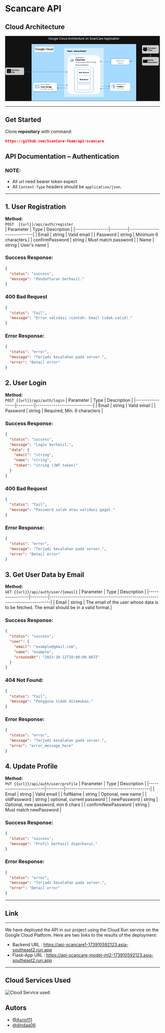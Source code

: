 # Scancare API
## Cloud Architecture
![Cloud Arsitekture](https://github.com/ScanCare-Team/.github/blob/main/assets/Arsitektur%20Backend.drawio.png)

---

## Get Started

Clone **repository** with command:
```` json
https://github.com/ScanCare-Team/api-scancare
````

## API Documentation – Authentication

### NOTE:
- All url need bearer token expect
-	 All `Content-Type` headers should be `application/json`.


---

## 1. User Registration
**Method:**  
`POST  {{url}}/api/auth/register`	
| Parameter       | Type    | Description                 |
|-----------------|---------|-----------------------------|
| Email           | string  | Valid email                 |
| Password        | string  | Minimum 6 characters        |
| confirmPassword | string  | Must match password         |
| Name            | string  | User's name                 |

### Success Response:
```` json
{
  "status": "success",
  "message": "Pendaftaran berhasil."
}
````

### 400 Bad Request
```` json
{
  "status": "fail",
  "message": "Error validasi (contoh: Email tidak valid)."
}
````

### Error Response:
```` json
{
  "status": "error",
  "message": "Terjadi kesalahan pada server.",
  "error": "Detail error"
}
````

## 2. User Login
**Method:**  
`POST {{url}}/api/auth/login`
| Parameter       | Type    | Description                 |
|-----------------|---------|-----------------------------|
| Email           | string  | Valid email                 |
| Password        | string  | Required, Min. 6 characters |

### Success Response:
```` json
{
  "status": "success",
  "message": "Login berhasil.",
  "data": {
    "email": "string",
    "name": "string",
    "token": "string (JWT token)"
  }
}
````

### 400 Bad Request
```` json
{
  "status": "fail",
  "message": "Password salah atau validasi gagal."
}
````

### Error Response:
```` json
{
  "status": "error",
  "message": "Terjadi kesalahan pada server.",
  "error": "Detail error"
}
```` 
## 3. Get User Data by Email
**Method:**  
`GET {{url}}/api/auth/user/{email}`
| Parameter       | Type    | Description                                                                  |
|-----------------|---------|------------------------------------------------------------------------------|
| Email           | string  | The email of the user whose data is to be fetched. The email should be in a valid format.|

### Success Response:
```` json
{
  "status": "success",
  "user": {
    "email": "example@gmail.com",
    "name": "example",
    "createdAt": "2023-10-12T10:00:00.007Z"
  }
}
````

### 404 Not Found:
```` json
{
  "status": "fail",
  "message": "Pengguna tidak ditemukan."
}
````

### Error Response:
```` json
{
  "status": "error",
  "message": "Terjadi kesalahan pada server.",
  "error": "error_message_here"
}
````

## 4. Update Profile
**Method:**  
`PUT {{url}}/api/auth/user/profile`
| Parameter               | Type    | Description                               |
|-------------------------|---------|-------------------------------------------|
| Email                   | string  | Valid email                               |
| fullName                | string  | Optional, new name                        |
| oldPassword             | string  | optional, current password                |
| newPassword             | string  | Optional, new password, min 6 chars       |
| confirmNewPassword      | string  | Must match newPassword                    |

### Success Response:
```` json
{
  "status": "success",
  "message": "Profil berhasil diperbarui."
} 
````

### Error Response:
```` json
{
  "status": "error",
  "message": "Terjadi kesalahan pada server.",
  "error": "Detail error"
}
````
---

## Link
---
We have deployed the API in our project using the Cloud Run service on the Google Cloud Platform. Here are two links to the results of the deployment:
- Backend URL : https://api-scancare1-173910592123.asia-southeast2.run.app
- Flask-App URL : https://api-scancare-model-ml2-173910592123.asia-southeast2.run.app

---
## Cloud Services Used
![Cloud Service used]()


## Autors
- [@Asrin111](https://github.com/orgs/ScanCare-Team/people/Asrin111)
- [@dindaa06](https://github.com/orgs/ScanCare-Team/people/dindaa06)
  
